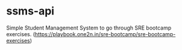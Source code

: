# ssms-api
Simple Student Management System to go through SRE bootcamp exercises. (https://playbook.one2n.in/sre-bootcamp/sre-bootcamp-exercises)
